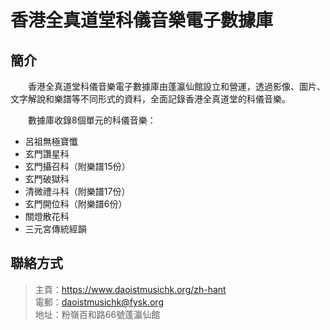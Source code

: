 # 香港全真道堂科儀音樂電子數據庫
## 簡介
　　香港全真道堂科儀音樂電子數據庫由蓬瀛仙館設立和營運，透過影像、圖片、文字解說和樂譜等不同形式的資料，全面記錄香港全真道堂的科儀音樂。

　　數據庫收錄8個單元的科儀音樂：

- 呂祖無極寶懺
- 玄門讚星科
- 玄門攝召科（附樂譜15份）
- 玄門破獄科
- 清微禮斗科（附樂譜17份）
- 玄門開位科（附樂譜6份）
- 關燈散花科
- 三元宮傳統經韻

## 聯絡方式
> 主頁：<https://www.daoistmusichk.org/zh-hant>  
> 電郵：<daoistmusichk@fysk.org>  
> 地址：粉嶺百和路66號蓬瀛仙館  

